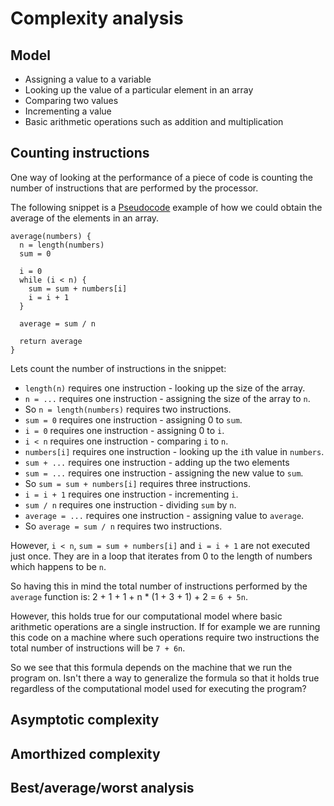 # Complexity analysis

## Model

* Assigning a value to a variable
* Looking up the value of a particular element in an array
* Comparing two values
* Incrementing a value
* Basic arithmetic operations such as addition and multiplication

## Counting instructions

One way of looking at the performance of a piece of code is counting
the number of instructions that are performed by the processor.

The following snippet is a [Pseudocode](http://en.wikipedia.org/wiki/Pseudocode)
example of how we could obtain the average of the elements in an array.

```
average(numbers) {
  n = length(numbers)
  sum = 0

  i = 0
  while (i < n) {
    sum = sum + numbers[i]
    i = i + 1
  }

  average = sum / n

  return average
}
```

Lets count the number of instructions in the snippet:

* `length(n)` requires one instruction - looking up the size of the array.
* `n = ...` requires one instruction - assigning the size of the array to `n`.
* So `n = length(numbers)` requires two instructions.
* `sum = 0` requires one instruction - assigning 0 to `sum`.
* `i = 0` requires one instruction - assigning 0 to `i`.
* `i < n` requires one instruction - comparing `i` to `n`.
* `numbers[i]` requires one instruction - looking up the `i`th value in `numbers`.
* `sum + ...` requires one instruction - adding up the two elements
* `sum = ...` requires one instruction - assigning the new value to `sum`.
* So `sum = sum + numbers[i]` requires three instructions.
* `i = i + 1` requires one instruction - incrementing `i`.
* `sum / n` requires one instruction - dividing `sum` by `n`.
* `average = ...` requires one instruction - assigning value to `average`.
* So `average = sum / n` requires two instructions.

However, `i < n`, `sum = sum + numbers[i]` and `i = i + 1` are not executed
just once. They are in a loop that iterates from 0 to the length of numbers
which happens to be `n`.

So having this in mind the total number of instructions performed by the
`average` function is: 2 + 1 + 1 + n * (1 + 3 + 1) + 2 = `6 + 5n`.

However, this holds true for our computational model where basic arithmetic
operations are a single instruction. If for example we are running this code
on a machine where such operations require two instructions the total number
of instructions will be `7 + 6n`.

So we see that this formula depends on the machine that we run the program on.
Isn't there a way to generalize the formula so that it holds true regardless of
the computational model used for executing the program?

## Asymptotic complexity

## Amorthized complexity

## Best/average/worst analysis
